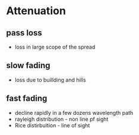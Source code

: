 # Attenuation

## pass loss
* loss in large scope of the spread

## slow fading
* loss due to buillding and hills

## fast fading
* decline rapidly in a few dozens wavelength path
* rayleigh distribution -  non line pf sight
* Rice distirbuition - line of sight


